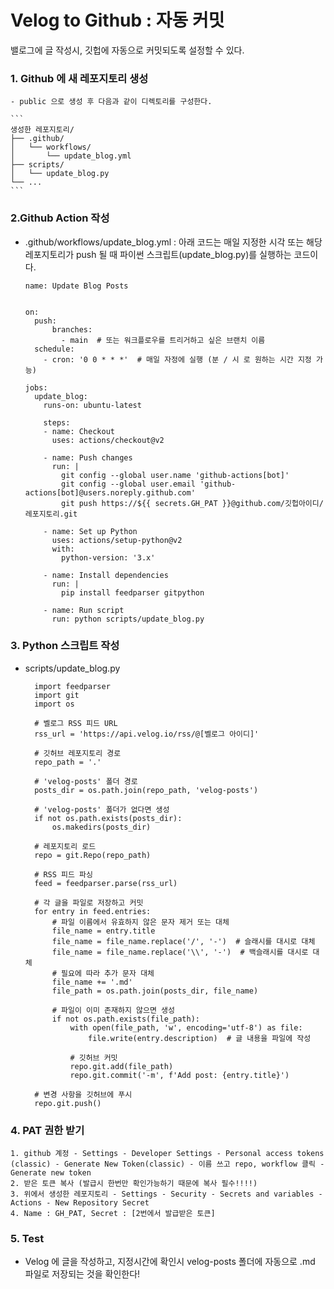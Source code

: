 # Velog to Github : 자동 커밋

밸로그에 글 작성시, 깃헙에 자동으로 커밋되도록 설정할 수 있다. 

### 1. Github 에 새 레포지토리 생성
	- public 으로 생성 후 다음과 같이 디렉토리를 구성한다.
    
    ```
    생성한 레포지토리/
    ├── .github/
    │   └── workflows/
    │       └── update_blog.yml
    ├── scripts/
    │   └── update_blog.py
    └── ...
    ```
    
### 2.Github Action 작성
- .github/workflows/update_blog.yml : 아래 코드는 매일 지정한 시각 또는 해당 레포지토리가 push 될 때 파이썬 스크립트(update_blog.py)를 실행하는 코드이다.
    
	```
    name: Update Blog Posts


    on:
      push:
          branches:
            - main  # 또는 워크플로우를 트리거하고 싶은 브랜치 이름
      schedule:
        - cron: '0 0 * * *'  # 매일 자정에 실행 (분 / 시 로 원하는 시간 지정 가능)

    jobs:
      update_blog:
        runs-on: ubuntu-latest

        steps:
        - name: Checkout
          uses: actions/checkout@v2

        - name: Push changes
          run: |
            git config --global user.name 'github-actions[bot]'
            git config --global user.email 'github-actions[bot]@users.noreply.github.com'
            git push https://${{ secrets.GH_PAT }}@github.com/깃헙아이디/레포지토리.git

        - name: Set up Python
          uses: actions/setup-python@v2
          with:
            python-version: '3.x'

        - name: Install dependencies
          run: |
            pip install feedparser gitpython

        - name: Run script
          run: python scripts/update_blog.py

    ```
    
### 3. Python 스크립트 작성
- scripts/update_blog.py

	```
      import feedparser
      import git
      import os

      # 벨로그 RSS 피드 URL
      rss_url = 'https://api.velog.io/rss/@[벨로그 아이디]'

      # 깃허브 레포지토리 경로
      repo_path = '.'

      # 'velog-posts' 폴더 경로
      posts_dir = os.path.join(repo_path, 'velog-posts')

      # 'velog-posts' 폴더가 없다면 생성
      if not os.path.exists(posts_dir):
          os.makedirs(posts_dir)

      # 레포지토리 로드
      repo = git.Repo(repo_path)

      # RSS 피드 파싱
      feed = feedparser.parse(rss_url)

      # 각 글을 파일로 저장하고 커밋
      for entry in feed.entries:
          # 파일 이름에서 유효하지 않은 문자 제거 또는 대체
          file_name = entry.title
          file_name = file_name.replace('/', '-')  # 슬래시를 대시로 대체
          file_name = file_name.replace('\\', '-')  # 백슬래시를 대시로 대체
          # 필요에 따라 추가 문자 대체
          file_name += '.md'
          file_path = os.path.join(posts_dir, file_name)

          # 파일이 이미 존재하지 않으면 생성
          if not os.path.exists(file_path):
              with open(file_path, 'w', encoding='utf-8') as file:
                  file.write(entry.description)  # 글 내용을 파일에 작성

              # 깃허브 커밋
              repo.git.add(file_path)
              repo.git.commit('-m', f'Add post: {entry.title}')

      # 변경 사항을 깃허브에 푸시
      repo.git.push()
    ```
    
### 4. PAT 권한 받기
	1. github 계정 - Settings - Developer Settings - Personal access tokens (classic) - Generate New Token(classic) - 이름 쓰고 repo, workflow 클릭 - Generate new token
	2. 받은 토큰 복사 (발급시 한번만 확인가능하기 때문에 복사 필수!!!!)
	3. 위에서 생성한 레포지토리 - Settings - Security - Secrets and variables - Actions - New Repository Secret
	4. Name : GH_PAT, Secret : [2번에서 발급받은 토큰]
    
### 5. Test
- Velog 에 글을 작성하고, 지정시간에 확인시 velog-posts 폴더에 자동으로 .md 파일로 저장되는 것을 확인한다!